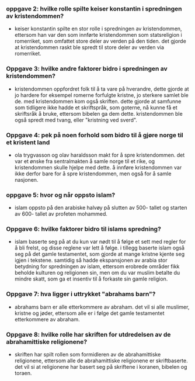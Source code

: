 ### oppgave 2: hvilke rolle spilte keiser konstantin i spredningen av kristendommen?
- keiser konstantin spilte en stor rolle i spredningen av kristendommen, ettersom han var den som innførte kristendommen som
    statsreligion i romerriket, som omfattet store deler av verden på den tiden. det gjorde at kristendommen raskt ble spredt
    til store deler av verden via romerriket.

### Oppgave 3: hvilke andre faktorer bidro i spredningen av kristendommen?
- kristendommen oppfordret folk til å ta vare på hverandre, dette gjorde at jo hardere for eksempel romerne forfulgte kristne,
    jo sterkere samlet ble de. med kristendommen kom også skriften. dette gjorde at samfunne som tidligere ikke hadde et
    skriftspråk, som goterne, nå kunne få et skriftsråk å bruke, ettersom bibelen ga dem dette. kristendommen ble også spredt med
    tvang, eller "kristning ved sverd".

### Oppgave 4: pek på noen forhold som bidro til å gjøre norge til et kristent land
-  ola trygvasson og olav haraldsson makt for å spre kristendommen. det var et ønske fra sentralmakten å samle norge til et rike,
    og kristendommen skulle hjelpe med dette. å innføre kristendommen var ikke derfor bare for å spre kristendommen, men også for
    å samle nasjonen.

### oppgave 5: hvor og når oppsto islam?
- islam oppsto på den arabiske halvøy på slutten av 500- tallet og starten av 600- tallet av profeten mohammed.

### Oppgave 6: hvilke faktorer bidro til islams spredning?
- islam baserte seg på at du kun var nødt til å følge et sett med regler for å bli frelst, og disse reglene var lett å følge.
    i tillegg baserte islam også seg på det gamle testamentet, som gjorde at mange kristne kjente seg igjen i tekstene.
    samtidig så hadde ekspansjonen av arabia stor betydning for spredningen av islam, ettersom erobrede områder fikk beholde
    kulturen og religionen sin, men om du var muslim betalte du mindre skatt, som ga et insentiv til å forkaste sin gamle religion.

### Oppgave 7: hva ligger i uttrykket "abrahams barn"?
- abrahams barn er alle etterkommere av abraham. det vil si alle muslimer, kristne og jøder, ettersom alle er i følge det gamle
    testamentet etterkommere av abraham.

### Oppgave 8: hvilke rolle har skriften for utdredelsen av de abrahamittiske religionene?
- skriften har spilt rollen som formidleren av de abrahamittiske religionene, ettersom alle de abrahamittiske religionene er
    skriftbaserte. det vil si at religionene har basert seg på skriftene i koranen, bibelen og toraen.

